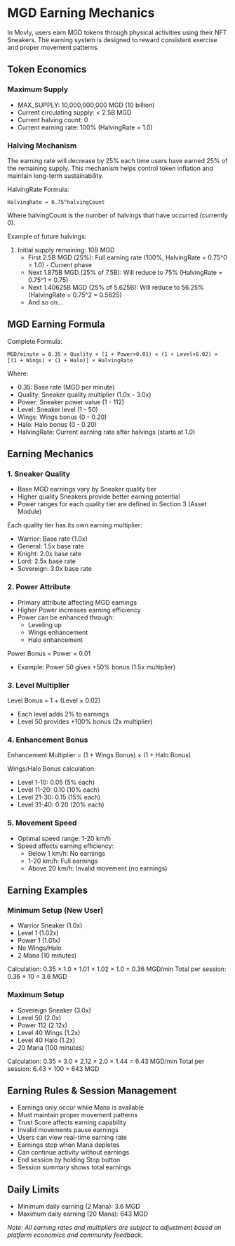 # MGD Earning Mechanics

In Movly, users earn MGD tokens through physical activities using their NFT Sneakers. The earning system is designed to reward consistent exercise and proper movement patterns.

## Token Economics

### Maximum Supply
- MAX_SUPPLY: 10,000,000,000 MGD (10 billion)
- Current circulating supply: < 2.5B MGD
- Current halving count: 0
- Current earning rate: 100% (HalvingRate = 1.0)

### Halving Mechanism
The earning rate will decrease by 25% each time users have earned 25% of the remaining supply. This mechanism helps control token inflation and maintain long-term sustainability.

HalvingRate Formula:
```
HalvingRate = 0.75^halvingCount
```
Where halvingCount is the number of halvings that have occurred (currently 0).

Example of future halvings:
1. Initial supply remaining: 10B MGD
   - First 2.5B MGD (25%): Full earning rate (100%, HalvingRate = 0.75^0 = 1.0) - Current phase
   - Next 1.875B MGD (25% of 7.5B): Will reduce to 75% (HalvingRate = 0.75^1 = 0.75)
   - Next 1.40625B MGD (25% of 5.625B): Will reduce to 56.25% (HalvingRate = 0.75^2 = 0.5625)
   - And so on...

## MGD Earning Formula

Complete Formula:
```
MGD/minute = 0.35 × Quality × (1 + Power×0.01) × (1 + Level×0.02) × [(1 + Wings) × (1 + Halo)] × HalvingRate
```

Where:
- 0.35: Base rate (MGD per minute)
- Quality: Sneaker quality multiplier (1.0x - 3.0x)
- Power: Sneaker power value (1 - 112)
- Level: Sneaker level (1 - 50)
- Wings: Wings bonus (0 - 0.20)
- Halo: Halo bonus (0 - 0.20)
- HalvingRate: Current earning rate after halvings (starts at 1.0)

## Earning Mechanics

### 1. Sneaker Quality
- Base MGD earnings vary by Sneaker quality tier
- Higher quality Sneakers provide better earning potential
- Power ranges for each quality tier are defined in Section 3 (Asset Module)

Each quality tier has its own earning multiplier:
- Warrior: Base rate (1.0x)
- General: 1.5x base rate
- Knight: 2.0x base rate
- Lord: 2.5x base rate
- Sovereign: 3.0x base rate

### 2. Power Attribute
- Primary attribute affecting MGD earnings
- Higher Power increases earning efficiency
- Power can be enhanced through:
  - Leveling up
  - Wings enhancement
  - Halo enhancement

Power Bonus = Power × 0.01
- Example: Power 50 gives +50% bonus (1.5x multiplier)

### 3. Level Multiplier
Level Bonus = 1 + (Level × 0.02)
- Each level adds 2% to earnings
- Level 50 provides +100% bonus (2x multiplier)

### 4. Enhancement Bonus
Enhancement Multiplier = (1 + Wings Bonus) × (1 + Halo Bonus)

Wings/Halo Bonus calculation:
- Level 1-10: 0.05 (5% each)
- Level 11-20: 0.10 (10% each)
- Level 21-30: 0.15 (15% each)
- Level 31-40: 0.20 (20% each)

### 5. Movement Speed
- Optimal speed range: 1-20 km/h
- Speed affects earning efficiency:
  - Below 1 km/h: No earnings
  - 1-20 km/h: Full earnings
  - Above 20 km/h: Invalid movement (no earnings)

## Earning Examples

### Minimum Setup (New User)
- Warrior Sneaker (1.0x)
- Level 1 (1.02x)
- Power 1 (1.01x)
- No Wings/Halo
- 2 Mana (10 minutes)

Calculation:
0.35 × 1.0 × 1.01 × 1.02 × 1.0 = 0.36 MGD/min
Total per session: 0.36 × 10 = 3.6 MGD

### Maximum Setup
- Sovereign Sneaker (3.0x)
- Level 50 (2.0x)
- Power 112 (2.12x)
- Level 40 Wings (1.2x)
- Level 40 Halo (1.2x)
- 20 Mana (100 minutes)

Calculation:
0.35 × 3.0 × 2.12 × 2.0 × 1.44 = 6.43 MGD/min
Total per session: 6.43 × 100 = 643 MGD

## Earning Rules & Session Management
- Earnings only occur while Mana is available
- Must maintain proper movement patterns
- Trust Score affects earning capability
- Invalid movements pause earnings
- Users can view real-time earning rate
- Earnings stop when Mana depletes
- Can continue activity without earnings
- End session by holding Stop button
- Session summary shows total earnings

## Daily Limits
- Minimum daily earning (2 Mana): 3.6 MGD
- Maximum daily earning (20 Mana): 643 MGD

*Note: All earning rates and multipliers are subject to adjustment based on platform economics and community feedback.*
